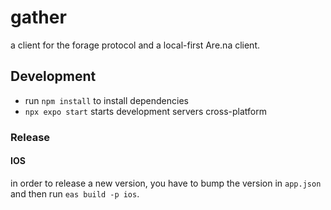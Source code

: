 # gather

a client for the forage protocol and a local-first Are.na client.

## Development

- run `npm install` to install dependencies
- `npx expo start` starts development servers cross-platform

### Release

#### IOS

in order to release a new version, you have to bump the version in `app.json` and then run `eas build -p ios`.
